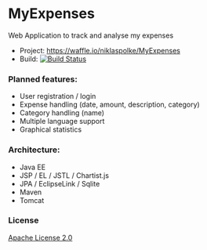 # MyExpenses
Web Application to track and analyse my expenses
* Project:  https://waffle.io/niklaspolke/MyExpenses
* Build: [![Build Status](https://travis-ci.org/niklaspolke/MyExpenses.svg)](https://travis-ci.org/niklaspolke/MyExpenses)

### Planned features:
* User registration / login
* Expense handling (date, amount, description, category)
* Category handling (name)
* Multiple language support
* Graphical statistics

### Architecture:
* Java EE
* JSP / EL / JSTL / Chartist.js
* JPA / EclipseLink / Sqlite
* Maven
* Tomcat

### License
[Apache License 2.0](http://www.apache.org/licenses/LICENSE-2.0.html)
